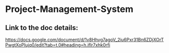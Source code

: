 # Project-Management-System

## Link to the doc details:
https://docs.google.com/document/d/1v8Hhvg7agoV_2iu6Pxr31Bn6ZDjXOrTPwgtXoPIujq0/edit?tab=t.0#heading=h.iflr7xhk0rfi
